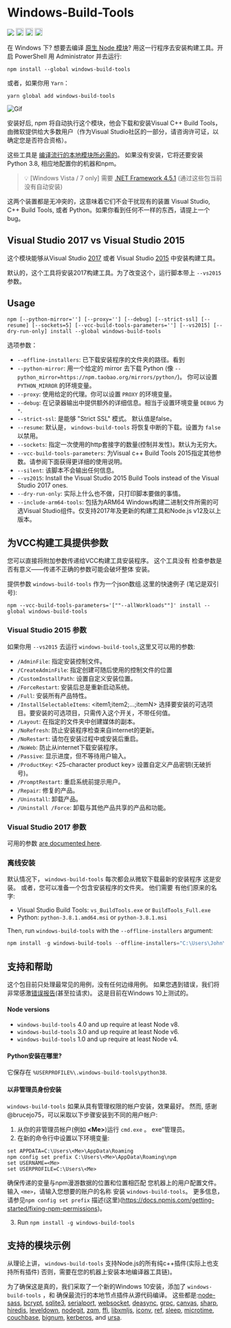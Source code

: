 # Windows-Build-Tools

<a href="https://ci.appveyor.com/project/felixrieseberg/windows-build-tools"><img src="https://ci.appveyor.com/api/projects/status/gpna6y54wnfp07xr?svg=true" /></a>
<a href="http://badge.fury.io/js/windows-build-tools"><img src="https://badge.fury.io/js/windows-build-tools.svg" alt="npm version" height="18"></a> <a href="https://david-dm.org/felixrieseberg/windows-build-tools"><img src="https://david-dm.org/felixrieseberg/windows-build-tools.svg" alt="dependencies" height="18px"></a> <img src="https://img.shields.io/npm/dm/windows-build-tools.svg" height="18px" />

在 Windows 下? 想要去编译 [原生 Node 模块](#examples-of-modules-supported)? 用这一行程序去安装构建工具。开启 PowerShell 用 Administrator 并去运行:

```
npm install --global windows-build-tools
```

或者，如果你用 `Yarn`：

```
yarn global add windows-build-tools
```

![Gif](https://user-images.githubusercontent.com/1426799/45007904-bde9f280-afb4-11e8-8a35-c77dffaffa2a.gif)

安装好后, npm 将自动执行这个模块，他会下载和安装Visual C++ Build Tools，由微软提供给大多数用户（作为Visual Studio社区的一部分，请咨询许可证，以确定您是否符合资格）。

这些工具是 [编译流行的本地模块所必需的](https://github.com/nodejs/node-gyp)。
如果没有安装，它将还要安装 Python 3.8, 相应地配置你的机器和npm。

> :bulb: [Windows Vista / 7 only] 需要 [.NET Framework 4.5.1](http://www.microsoft.com/en-us/download/details.aspx?id=40773) (通过这些包当前没有自动安装)

这两个装置都是无冲突的，这意味着它们不会干扰现有的装置
Visual Studio, C++ Build Tools, 或者 Python。如果你看到任何不一样的东西，请提上一个bug。
## Visual Studio 2017 vs Visual Studio 2015
这个模块能够从Visual Studio [2017](https://blogs.msdn.microsoft.com/vcblog/2016/11/16/introducing-the-visual-studio-build-tools/) 或者 Visual
Studio [2015](https://blogs.msdn.microsoft.com/vcblog/2016/03/31/announcing-the-official-release-of-the-visual-c-build-tools-2015/) 中安装构建工具。

默认的，这个工具将安装2017构建工具。为了改变这个，运行脚本带上 `--vs2015` 参数。

## Usage

```
npm [--python-mirror=''] [--proxy=''] [--debug] [--strict-ssl] [--resume] [--sockets=5] [--vcc-build-tools-parameters=''] [--vs2015] [--dry-run-only] install --global windows-build-tools
```

选项参数：

* `--offline-installers`: 已下载安装程序的文件夹的路径。看到
* `--python-mirror`: 用一个给定的 mirror 去下载 Python (像 `--python_mirror=https://npm.taobao.org/mirrors/python/`)。 你可以设置 `PYTHON_MIRROR` 的环境变量。
* `--proxy`: 使用给定的代理。你可以设置 `PROXY` 的环境变量。
* `--debug`: 在记录器输出中提供额外的详细信息。相当于设置环境变量 `DEBUG` 为 `*`.
* `--strict-ssl`: 是能够 "Strict SSL" 模式。 默认值是false。
* `--resume`: 默认是， `windows-build-tools` 将恢复中断的下载。设置为 `false` 以禁用。
* `--sockets`: 指定一次使用的http套接字的数量(控制并发性)。默认为无穷大。
* `--vcc-build-tools-parameters`: 为Visual c++ Build Tools 2015指定其他参数。请参阅下面获得更详细的使用说明。
* `--silent`: 该脚本不会输出任何信息。
* `--vs2015`: Install the Visual Studio 2015 Build Tools instead of the Visual Studio 2017 ones.
* `--dry-run-only`: 实际上什么也不做，只打印脚本要做的事情。
* `--include-arm64-tools`: 包括为ARM64 Windows构建二进制文件所需的可选Visual Studio组件。仅支持2017年及更新的构建工具和Node.js v12及以上版本。

## 为VCC构建工具提供参数

您可以直接将附加参数传递给VCC构建工具安装程序。
这个工具没有
检查参数是否有意义——传递不正确的参数可能会破坏整体
安装。

提供参数 `windows-build-tools` 作为一个json数组.这里的快速例子 (笔记是双引号):

```
npm --vcc-build-tools-parameters='[""--allWorkloads""]' install --global windows-build-tools
```

### Visual Studio 2015 参数

如果你用 `--vs2015` 去运行 `windows-build-tools`,这里又可以用的参数:

 - `/AdminFile`: <filename> 指定安装控制文件。
 - `/CreateAdminFile`: <filename> 指定创建可随后使用的控制文件的位置
 - `/CustomInstallPath`: <path> 设置自定义安装位置。
 - `/ForceRestart`: 安装后总是重新启动系统。
 - `/Full`: 安装所有产品特性。
 - `/InstallSelectableItems`: <item1;item2;...;itemN> 选择要安装的可选项目。要安装的可选项目，只需传入这个开关，不带任何值。
 - `/Layout`: 在指定的文件夹中创建媒体的副本。
 - `/NoRefresh`: 防止安装程序检查来自internet的更新。
 - `/NoRestart`: 请勿在安装过程中或安装后重启。
 - `/NoWeb`: 防止从internet下载安装程序。
 - `/Passive`: 显示进度，但不等待用户输入。
 - `/ProductKey`: <25-character product key> 设置自定义产品密钥(无破折号)。
 - `/PromptRestart`: 重启系统前提示用户。
 - `/Repair`: 修复的产品。
 - `/Uninstall`: 卸载产品。
 - `/Uninstall /Force`: 卸载与其他产品共享的产品和功能。

### Visual Studio 2017 参数

可用的参数 [are documented here](https://docs.microsoft.com/en-us/visualstudio/install/use-command-line-parameters-to-install-visual-studio).

### 离线安装

默认情况下， `windows-build-tools` 每次都会从微软下载最新的安装程序
这是安装。
或者，您可以准备一个包含安装程序的文件夹。
他们需要
有他们原来的名字:
 * Visual Studio Build Tools: `vs_BuildTools.exe` or `BuildTools_Full.exe`
 * Python: `python-3.8.1.amd64.msi` or `python-3.8.1.msi`

Then, run `windows-build-tools` with the `--offline-installers` argument:

```ps1
npm install -g windows-build-tools --offline-installers="C:\Users\John\installers"
```

## 支持和帮助

这个包目前只处理最常见的用例，没有任何边缘用例。
如果您遇到错误，我们将非常感激[错误报告](https://github.com/felixrieseberg/windows-build-tools)(甚至拉请求)。
这是目前在Windows 10上测试的。
#### Node versions
 * `windows-build-tools` 4.0 and up require at least Node v8.
 * `windows-build-tools` 3.0 and up require at least Node v6.
 * `windows-build-tools` 1.0 and up require at least Node v4.


#### Python安装在哪里?
它保存在 `%USERPROFILE%\.windows-build-tools\python38`.

#### 以非管理员身份安装
`windows-build-tools` 如果从具有管理权限的帐户安装，效果最好。
然而,
感谢@brucejo75，可以采取以下步骤安装到不同的用户帐户:

1. 从你的非管理员帐户(例如 **\<Me\>**)运行 `cmd.exe` 。
exe”管理员。
2. 在新的命令行中设置以下环境变量:
```
set APPDATA=C:\Users\<Me>\AppData\Roaming
npm config set prefix C:\Users\<Me>\AppData\Roaming\npm
set USERNAME=<Me>
set USERPROFILE=C:\Users\<Me>
```
确保传递的变量与npm漫游数据的位置和位置相匹配
您机器上的用户配置文件。
输入 `<me>`，请输入您想要的账户的名称
安装 `windows-build-tools`。
更多信息，请参见`npm config set prefix`
描述(这里)(https://docs.npmjs.com/getting-started/fixing-npm-permissions)。

3. Run `npm install -g windows-build-tools`

## 支持的模块示例
从理论上讲， `windows-build-tools` 支持Node.js的所有纯c++插件(实际上也支持所有插件)
否则，需要在您的机器上安装本地编译器工具链)。

为了确保这是真的，我们采取了一个新的Windows 10安装，添加了 `windows-build-tools` ，和
确保最流行的本地节点插件从源代码编译。
这些都是:[node-sass](https://www.npmjs.com/package/node-sass), [bcrypt](https://www.npmjs.com/package/bcrypt), [sqlite3](https://www.npmjs.com/package/sqlite3), [serialport](https://www.npmjs.com/package/serialport), [websocket](https://www.npmjs.com/package/websocket), [deasync](https://www.npmjs.com/package/deasync), [grpc](https://www.npmjs.com/package/grpc), [canvas](https://www.npmjs.com/package/canvas), [sharp](https://www.npmjs.com/package/sharp),
[hiredis](https://www.npmjs.com/package/hiredis), [leveldown](https://www.npmjs.com/package/leveldown), [nodegit](https://www.npmjs.com/package/nodegit), [zqm](https://www.npmjs.com/package/zqm), [ffi](https://www.npmjs.com/package/ffi), [libxmljs](https://www.npmjs.com/package/libxmljs), [iconv](https://www.npmjs.com/package/iconv), [ref](https://www.npmjs.com/package/ref), [sleep](https://www.npmjs.com/package/sleep), [microtime](https://www.npmjs.com/package/microtime), [couchbase](https://www.npmjs.com/package/couchbase), [bignum](https://www.npmjs.com/package/bignum),
[kerberos](https://www.npmjs.com/package/kerberos), and [ursa](https://www.npmjs.com/package/ursa).
